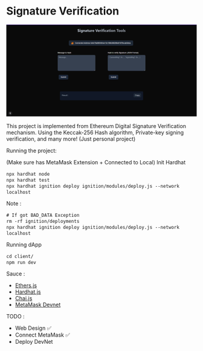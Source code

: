 # Signature Verification

![](https://raw.githubusercontent.com/mxzyy/signatureVerification_eth/refs/heads/main/image.png)

This project is implemented from Ethereum Digital Signature Verification mechanism. Using the Keccak-256 Hash algorithm, Private-key signing verification, and many more! (Just personal project)

Running the project:

(Make sure has MetaMask Extension + Connected to Local)
Init Hardhat
```shell
npx hardhat node
npx hardhat test
npx hardhat ignition deploy ignition/modules/deploy.js --network localhost

```

Note : 
```shell
# If got BAD_DATA Exception
rm -rf ignition/deployments
npx hardhat ignition deploy ignition/modules/deploy.js --network localhost

```


Running dApp
```shell
cd client/
npm run dev
```


Sauce : 
* [Ethers.js](https://docs.ethers.org/v6)
* [Hardhat.js](https://hardhat.org/docs)
* [Chai.js](https://www.chaijs.com/api/assert/)
* [MetaMask Devnet](https://docs.metamask.io/wallet/how-to/run-devnet/)


TODO : 
- Web Design ✅
- Connect MetaMask ✅
- Deploy DevNet 

